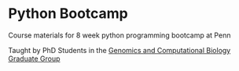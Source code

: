 # Python Bootcamp

Course materials for 8 week python programming bootcamp at Penn

Taught by PhD Students in the [Genomics and Computational Biology Graduate Group](https://www.med.upenn.edu/gcb/index.shtml)

